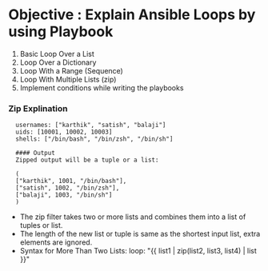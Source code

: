 # Objective : Explain Ansible Loops by using Playbook

   1. Basic Loop Over a List
   2. Loop Over a Dictionary
   3. Loop With a Range (Sequence)
   4. Loop With Multiple Lists (zip)
   5. Implement conditions while writing the playbooks

### Zip Explination
      usernames: ["karthik", "satish", "balaji"]
      uids: [10001, 10002, 10003]
      shells: ["/bin/bash", "/bin/zsh", "/bin/sh"]
   
      #### Output
      Zipped output will be a tuple or a list:
      
      (
      ["karthik", 1001, "/bin/bash"],
      ["satish", 1002, "/bin/zsh"],
      ["balaji", 1003, "/bin/sh"]
      )
   
- The zip filter takes two or more lists and combines them into a list of tuples or list.
- The length of the new list or tuple is same as the shortest input list, extra elements are ignored.
- Syntax for More Than Two Lists:
    loop: "{{ list1 | zip(list2, list3, list4) | list }}"

